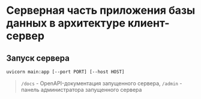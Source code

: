 # Серверная часть приложения базы данных в архитектуре клиент-сервер

## Запуск сервера

```bash
uvicorn main:app [--port PORT] [--host HOST]
```

> `/docs` - OpenAPI-документация запущенного сервера, `/admin` - панель администратора запущенного сервера
